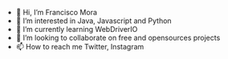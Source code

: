 - 👋 Hi, I’m Francisco Mora
- 👀 I’m interested in Java, Javascript and Python
- 🌱 I’m currently learning WebDriverIO
- 💞️ I’m looking to collaborate on free and opensources projects
- 📫 How to reach me Twitter, Instagram
